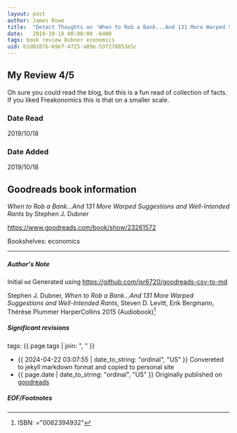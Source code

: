 ```yaml
---
layout: post
author: James Rowe
title:  "Detect Thoughts on 'When to Rob a Bank...And 131 More Warped Suggestions and Well-Intended Rants'"
date:   2019-10-18 00:00:00 -0400
tags: book review Dubner economics
uid: b1d0187b-69e7-4725-a89e-53f278853e5c
---
```


<!-- highly dependent on how you personally use jekyll templates, and how you want this to show up -->
<!-- escape any jekyll keys with double brackets -->

## My Review 4/5

Oh sure you could read the blog, but this is a fun read of collection of facts. If you liked Freakonomics this is that on a smaller scale.

### Date Read
2019/10/18

### Date Added
2019/10/18

## Goodreads book information

*When to Rob a Bank...And 131 More Warped Suggestions and Well-Intended Rants* by Stephen J. Dubner

https://www.goodreads.com/book/show/23261572

Bookshelves: economics

---

##### Author's Note

Initial `md` Generated using https://github.com/jsr6720/goodreads-csv-to-md

Stephen J. Dubner, *When to Rob a Bank...And 131 More Warped Suggestions and Well-Intended Rants*, Steven D. Levitt, Erik Bergmann, Thérèse Plummer HarperCollins 2015 (Audiobook)[^1]

##### Significant revisions

tags: {{ page.tags | join: ", " }} <!-- todo move this somewhere -->

- {{ 2024-04-22 03:07:55 | date_to_string: "ordinal", "US" }} Convereted to jekyll markdown format and copied to personal site
- {{ page.date | date_to_string: "ordinal", "US" }} Originally published on [goodreads](https://www.goodreads.com)

##### EOF/Footnotes

[^1]: ISBN: ="0062394932"